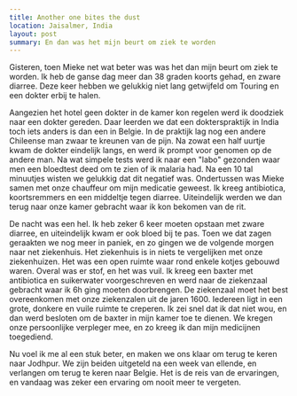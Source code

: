 ```yaml
---
title: Another one bites the dust
location: Jaisalmer, India
layout: post
summary: En dan was het mijn beurt om ziek te worden
---
```

Gisteren,  toen Mieke net wat beter was was het dan mijn beurt om ziek te worden.  Ik heb de ganse dag meer dan 38 graden koorts gehad,  en zware diarree.  Deze keer hebben we gelukkig niet lang getwijfeld om Touring en een dokter erbij te halen.

Aangezien het hotel geen dokter in de kamer kon regelen werd ik doodziek naar een dokter gereden.  Daar leerden we dat een dokterspraktijk in India toch iets anders is dan een in Belgie.  In de praktijk lag nog een andere Chileense man zwaar te kreunen van de pijn.  Na zowat een half uurtje kwam de dokter eindelijk langs,  en werd ik prompt voor genomen op de andere man.  Na wat simpele tests werd ik naar een "labo" gezonden waar men een bloedtest deed om te zien of ik malaria had.  Na een 10 tal minuutjes wisten we gelukkig dat dit negatief was.  Ondertussen was Mieke samen met onze chauffeur om mijn medicatie geweest.  Ik kreeg antibiotica,  koortsremmers en een middeltje tegen diarree.  Uiteindelijk werden we dan terug naar onze kamer gebracht waar ik kon bekomen van de rit.

De nacht was een hel.  Ik heb zeker 6 keer moeten opstaan met zware diarree,  en uiteindelijk kwam er ook bloed bij te pas.  Toen we dat zagen geraakten we nog meer in paniek,  en zo gingen we de volgende morgen naar net ziekenhuis.  Het ziekenhuis is in niets te vergelijken met onze ziekenhuizen.  Het was een open ruimte waar rond enkele kotjes gebouwd waren.  Overal was er stof,  en het was vuil.  Ik kreeg een baxter met antibiotica en suikerwater voorgeschreven en werd naar de ziekenzaal gebracht waar ik 6h ging moeten doorbrengen.  De ziekenzaal moet het best overeenkomen met onze ziekenzalen uit de jaren 1600.  Iedereen ligt in een grote,  donkere en vuile ruimte te creperen.  Ik zei snel dat ik dat niet wou,  en dan werd besloten om de baxter in mijn kamer toe te dienen.  We kregen onze persoonlijke verpleger mee,  en zo kreeg ik dan mijn medicijnen toegediend.

Nu voel ik me al een stuk beter,  en maken we ons klaar om terug te keren naar Jodhpur.  We zijn beiden uitgeteld na een week van ellende,  en verlangen om terug te keren naar Belgie.  Het is de reis van de ervaringen,  en vandaag was zeker een ervaring om nooit meer te vergeten.
